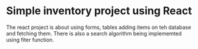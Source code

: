 # Simple inventory project using React

The react project is about using forms, tables adding items on teh database and fetching them. There is also a search algorithm being implememted using fiter function.
